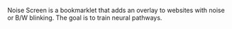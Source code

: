 Noise Screen is a bookmarklet that adds an overlay to websites with noise or B/W blinking. The goal is to train neural pathways.
